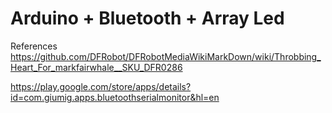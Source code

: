 # Arduino + Bluetooth + Array Led



References
https://github.com/DFRobot/DFRobotMediaWikiMarkDown/wiki/Throbbing_Heart_For_markfairwhale__SKU_DFR0286

https://play.google.com/store/apps/details?id=com.giumig.apps.bluetoothserialmonitor&hl=en



